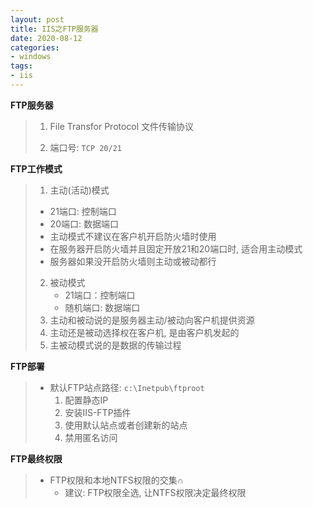 ```yaml
---
layout: post
title: IIS之FTP服务器
date: 2020-08-12
categories:
- windows
tags:
- iis
---
```

**FTP服务器**

> 1. File Transfor Protocol  文件传输协议
>
> 2. 端口号:  `TCP 20/21`
>

**FTP工作模式**

> 1.  主动(活动)模式
>    * 21端口: 控制端口
>    * 20端口: 数据端口
>    * 主动模式不建议在客户机开启防火墙时使用
>    * 在服务器开启防火墙并且固定开放21和20端口时, 适合用主动模式
>    * 服务器如果没开启防火墙则主动或被动都行
>
> 2. 被动模式
>    *   21端口：控制端口
>    *  随机端口: 数据端口
> 3. 主动和被动说的是服务器主动/被动向客户机提供资源
> 4. 主动还是被动选择权在客户机, 是由客户机发起的
> 5. 主被动模式说的是数据的传输过程

**FTP部署**

> * 默认FTP站点路径: `c:\Inetpub\ftproot`
>   1. 配置静态IP
>   2. 安装IIS-FTP插件
>   3. 使用默认站点或者创建新的站点
>   4. 禁用匿名访问

**FTP最终权限**

> * FTP权限和本地NTFS权限的交集∩
>   * 建议: FTP权限全选, 让NTFS权限决定最终权限
